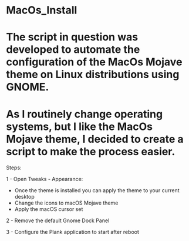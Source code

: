 # MacOs_Install

# The script in question was developed to automate the configuration of the MacOs Mojave theme on Linux distributions using GNOME.

# As I routinely change operating systems, but I like the MacOs Mojave theme, I decided to create a script to make the process easier.

Steps:

1 - Open Tweaks - Appearance:
  
  * Once the theme is installed you can apply the theme to your current desktop
  * Change the icons to macOS Mojave theme
  * Apply the macOS cursor set

2 - Remove the default Gnome Dock Panel

3 - Configure the Plank application to start after reboot
